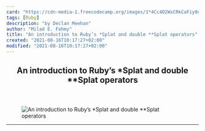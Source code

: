 ```yaml
---
card: "https://cdn-media-1.freecodecamp.org/images/1*4Cc4O2WsCRkCaFiy0u92QA.png"
tags: [Ruby]
description: "by Declan Meehan"
author: "Milad E. Fahmy"
title: "An introduction to Ruby’s *Splat and double **Splat operators"
created: "2021-08-16T10:17:27+02:00"
modified: "2021-08-16T10:17:27+02:00"
---
```

<div class="site-wrapper">
<main id="site-main" class="site-main outer">
<div class="inner">
<article class="post-full post tag-ruby tag-programming tag-tech tag-coding tag-web-development ">
<header class="post-full-header">
<h1 class="post-full-title">An introduction to Ruby’s *Splat and double **Splat operators</h1>
</header>
<figure class="post-full-image">
<picture>
<source media="(max-width: 700px)" sizes="1px" srcset="data:image/gif;base64,R0lGODlhAQABAIAAAAAAAP///yH5BAEAAAAALAAAAAABAAEAAAIBRAA7 1w">
<source media="(min-width: 701px)" sizes="(max-width: 800px) 400px,
(max-width: 1170px) 700px,
1400px" srcset="https://cdn-media-1.freecodecamp.org/images/1*4Cc4O2WsCRkCaFiy0u92QA.png 300w,
https://cdn-media-1.freecodecamp.org/images/1*4Cc4O2WsCRkCaFiy0u92QA.png 600w,
https://cdn-media-1.freecodecamp.org/images/1*4Cc4O2WsCRkCaFiy0u92QA.png 1000w,
https://cdn-media-1.freecodecamp.org/images/1*4Cc4O2WsCRkCaFiy0u92QA.png 2000w">
<img onerror="this.style.display='none'" src="https://cdn-media-1.freecodecamp.org/images/1*4Cc4O2WsCRkCaFiy0u92QA.png" alt="An introduction to Ruby’s *Splat and double **Splat operators">
</picture>
</figure>
<section class="post-full-content">
<div class="post-content medium-migrated-article">
</div>
<hr>
</section>
</article>
</div>
</main>
</div>
<!-- Google Tag Manager (noscript) -->
<!-- End Google Tag Manager (noscript) -->
